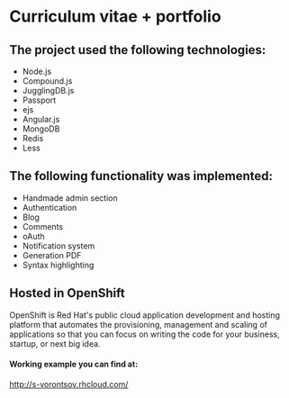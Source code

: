 # Curriculum vitae + portfolio

## The project used the following technologies:
  * Node.js
  * Compound.js
  * JugglingDB.js
  * Passport
  * ejs
  * Angular.js
  * MongoDB
  * Redis
  * Less

## The following functionality was implemented:
  * Handmade admin section
  * Authentication
  * Blog
  * Comments
  * oAuth
  * Notification system
  * Generation PDF
  * Syntax highlighting

## Hosted in OpenShift

OpenShift is Red Hat's public cloud application development and hosting platform that automates the provisioning, management and scaling of applications so that you can focus on writing the code for your business, startup, or next big idea.

#### Working example you can find at:

http://s-vorontsov.rhcloud.com/
